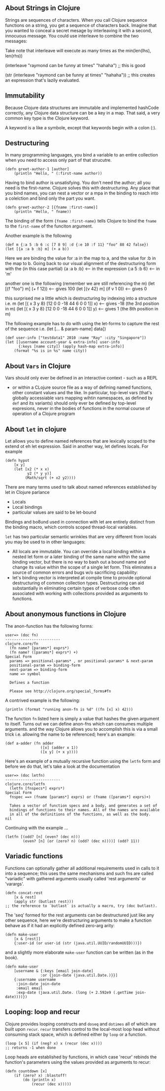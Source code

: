 ## About Strings in Clojure

Strings are sequences of characters. When you call Clojure sequence 
functions on a string, you get a sequence of characters back. Imagine 
that you wanted to conceal a secret mesage by interleaving it
with a second, innocuous message. You could use interleave to combine
the two messages:

Take note that interleave will execute as many times as the 
min(len(lhs), len(rhs))

(interleave "raymond can be funny at times" "hahaha") ;; this is good

(str (interleave "raymond can be funny at times" "hahaha")) ;; this creates an expression that's lazily evaluated.


## Immutability

Because Clojure data structures are immutable and implemented hashCode
correctly, any Clojure data structure can be a key in a map. That said,
a very common key type is the Clojure keyword.

A keyword is a like a symbole, except that keywords begin with a colon (:).

## Destructuring

In many programming languages, you bind a variable to an 
entire collection when you need to access only part of that strucutre.

```
(defn greet-author-1 [author]
    (println "Hello, " (:first-name author))
```

Having to bind author is unsatisfying. You don't need the author; all you need
is the first-name. Clojure solves this with destructuring. Any place that you bind
names, you can nest a vector or a mpa in the binding to reach into 
a colelction and bind only the part you want. 

```
(defn greet-author-2 [{fname :first-name}]
    (println "Hello, " fname))
```
The binding of the form `{fname :first-name}` tells Clojure 
to bind the `fname` to the `first-name` of the funciton argument.

Another example is the following 
```
(def m {:a 5 :b 6 :c [7 8 9] :d {:e 10 :f 11} "foo" 88 42 false})
(let [{a :a b :b} m] (+ a b)) 
```
Here we are binding the value for :a in the map to a, and the value for :b in the map to b.
Going back to our visual alignment of the destructuring form with the (in this case partial)
{a :a b :b} <-- in the expression
{:a 5 :b 6} <-- in 'm'

another one is the following (remember we are still referencing the m)
(let [{f "foo"} m] (+ f 12)) <-- gives 100
(let [{v 42} m] (if v 1 0)) <-- gives 0

this surprised me a little which is destructuring by indexing into a structure i.e. m
(let [{ x 3 y 8} [12 0 0 -18 44 6 0 0 1]] x) <-- gives -18 (the 3rd position in m)
(let [{ x 3 y 8} [12 0 0 -18 44 6 0 0 1]] y) <-- gives 1 (the 8th position in m)

The following example has to do with using the let-forms to capture
the rest of the sequence i.e. (let [... & param-name] data])

```
(def user-info ["testdata1" 2010 :name "Ray" :city "Singapore"])
(let [[username account-year & extra-info] user-info
      {:keys [name city]) (apply hash-map extra-info)]
    (format "%s is in %s" name city))
```

## About `Vars` in Clojure

Vars should only ever be defined in an interactive context - such as a REPL
- or within a CLojure source file as a way of defining named functions, other constant
values and the like. In particular, top-level vars (that's globally accessiable vars mapping
wihtin namespaces, as defined by `def` and its variants) should only ever be defined by 
top-level expresions, never in the bodies of functions in the normal course of operation
of a Clojure program


## About `let` in clojure

Let allows you to define named references that are lexically scoped to the extend ot eh 
let expression. Said in another way, let defines locals. For example
```
(defn hypot 
    [x y]
    (let [x2 (* x x)
          y2 (* y y)]
         (Math/sqrt (+ x2 y2))))
```

There are many terms used to talk about named references established by let in Clojure parlance
+ Locals 
+ Local bindings
+ particular values are said to be let-bound

Bindings and bo8und used in connection with let are entirely distinct
from the binding macro, which controls scoped thread-local variables.

`let` has two particular semantic wrinkles that are very different from locals you may be
used to in other languages:
+ All locals are immutable. You can override a local binding within a nested let form
  or a later binding of the same name within the same binding vector, but there is no way to bash out
  a bound name and change its value within the scope of a single let form. This eliminates a source of common
  errors and bugs w/o sacrificing capability:
+ let's binding vector is interpreted at compile time to provide optional destructuring of common collection types.
  Destructuring can aid substantially in eliminating certain types of verbose code often associated with
  working with collections provided as arguments to functions.

## About anonymous functions in Clojure

The anon-function has the following forms:
```
user=> (doc fn)
-------------------------
clojure.core/fn
  (fn name? [params*] exprs*)
  (fn name? ([params*] exprs*) +)
Special Form
  params => positional-params* , or positional-params* & next-param
  positional-param => binding-form
  next-param => binding-form
  name => symbol

  Defines a function

  Please see http://clojure.org/special_forms#fn
```
A contrived example is the following:
```
(println (format "running anon-fn is %d" ((fn [x] x) 42)))
```
The function `fn` listed here is simply a value that hashes the given 
argument to itself.
Turns out we can define anon-fns which can consumes multiple arguments.
and the way Clojure allows you to accomplish this is via a small trick
i.e. allowing the name to be referenced; here's an example:
```
(def a-adder (fn adder 
                ([x] (adder x 1))
                ([x y] (+ x y))))
```

Here's an example of a mutually recursive function using the `letfn` form
and before we do that, let's take a look at the documentation
```
user=> (doc letfn)
-------------------------
clojure.core/letfn
  (letfn [fnspecs*] exprs*)
Special Form
  fnspec ==> (fname [params*] exprs) or (fname ([params*] exprs)+)

  Takes a vector of function specs and a body, and generates a set of
  bindings of functions to their names. All of the names are available
  in all of the definitions of the functions, as well as the body.
nil
```
Continuing with the example ...
```
(letfn [(odd? [n] (even? (dec n))) 
        (even? [n] (or (zero? n) (odd? (dec n))))] (odd? 11))
```
## Variadic functions

Functions can optionally gather all additional requirements used
in calls to it into a sequence; this uses the same mechanisms
and such fns are called "variadic" with gathered arguments
usually called 'rest arguments' or 'varargs'.
```
(defn concat-rest
    [x & rest]
    (apply str (butlast rest)))
;; the reference to `butlast` is actually a macro, try (doc butlast).
```
The 'seq' formed for the rest arguments can be destructured just like any other
sequence, here we're destructuring arguments to make a function behave as if it
had an explicitly defined zero-arg arity:
```
(defn make-user
    [x & [rest]]
    {:user-id (or user-id (str (java.util.UUID/randomUUID)))})
```
and a slightly more elaborate `make-user` function can be written (as in the book).
```
(defn make-user
    [username & {:keys [email join-date]
                :or {join-date (java.util.Date.)}}] 
    {:username username
     :join-date join-date
     :email email
     :exp-date (java.util.Date. (long (+ 2.592e9 (.getTime join-date))))})
```

## Looping: loop and recur

Clojure provides looping constructs and `doseq` and `dotimes` 
all of which are built upon `recur`. `recur` transfers control to the local-most
loop head without consuming stack space, which is defined either by `loop` or a function.

```
(loop [x 5] (if (neg? x) x (recur (dec x))))
;; returns -1 when done
```
Loop heads are established by functions, in which case 'recur' rebinds the function's parameters using
the values provided as arguments to recur:
```
(defn countdown [x]
    (if (zero? x) :blastoff! 
        (do (println x)
            (recur (dec x)))))
```

